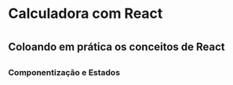 <h1> Calculadora com React <h1>
  
  <h2>Coloando em prática os conceitos de React<h2>
  
 <h3> Componentização e Estados <h3>
  
